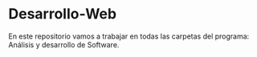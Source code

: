 # Desarrollo-Web
En este repositorio vamos a trabajar en todas las carpetas del programa: Análisis y desarrollo de Software.
